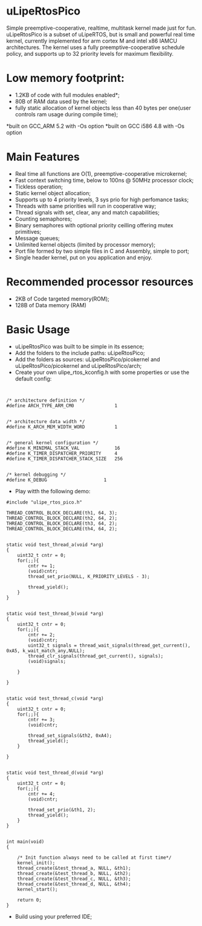 # uLipeRtosPico
Simple preemptive-cooperative, realtime, multitask kernel made just for fun.
uLipeRtosPico is a subset of uLipeRTOS, but is small and powerful real time kernel, currently implemented for arm cortex M and intel x86 IAMCU architectures.
The kernel uses a fully preemptive-cooperative schedule policy, and supports up to 32 priority levels for maximum flexibility.

# Low memory footprint:
  - 1.2KB of code with full modules enabled*; 
  - 80B of RAM data used by the kernel;	
  - fully static allocation of kernel objects less than 40 bytes per one(user controls ram usage during compile time);

  *built on GCC_ARM 5.2 with -Os option
  *built on GCC i586 4.8 with -Os option
  
# Main Features

- Real time all functions are O(1), preemptive-cooperative microkernel;
- Fast context switching time, below to 100ns @ 50MHz processor clock;
- Tickless operation;
- Static kernel object allocation;
- Supports up to 4 priority levels, 3 sys prio for high perfomance tasks;
- Threads with same priorities will run in cooperative way;
- Thread signals with set, clear, any and match capabilities;
- Counting semaphores;
- Binary semaphores with optional priority ceilling offering mutex primitives;
- Message queues;
- Unlimited kernel objects (limited by processor memory);
- Port file formed by two simple files in C and Assembly, simple to port;
- Single header kernel, put on you application and enjoy.

# Recommended processor resources

- 2KB of Code targeted memory(ROM);
- 128B of Data memory (RAM)


# Basic Usage

- uLipeRtosPico was built to be simple in its essence;
- Add the folders to the include paths: uLipeRtosPico;
- Add the folders as sources: uLipeRtosPico/picokernel and uLipeRtosPico/picokernel and uLipeRtosPico/arch;
- Create your own ulipe_rtos_kconfig.h with some properties or use the default config:

```


/* architecture definition */
#define ARCH_TYPE_ARM_CM0				1

 
/* architecture data width */
#define K_ARCH_MEM_WIDTH_WORD			1


/* general kernel configuration */
#define K_MINIMAL_STACK_VAL				16
#define K_TIMER_DISPATCHER_PRIORITY		4
#define K_TIMER_DISPATCHER_STACK_SIZE	256


/* kernel debugging */
#define K_DEBUG						1

```

- Play witth the following demo:

```
#include "ulipe_rtos_pico.h"

THREAD_CONTROL_BLOCK_DECLARE(th1, 64, 3);
THREAD_CONTROL_BLOCK_DECLARE(th2, 64, 2);
THREAD_CONTROL_BLOCK_DECLARE(th3, 64, 2);
THREAD_CONTROL_BLOCK_DECLARE(th4, 64, 2);


static void test_thread_a(void *arg)
{
	uint32_t cntr = 0;
	for(;;){
		cntr += 1;
		(void)cntr;
		thread_set_prio(NULL, K_PRIORITY_LEVELS - 3);

		thread_yield();
	}
}


static void test_thread_b(void *arg)
{
	uint32_t cntr = 0;
	for(;;){
		cntr += 2;
		(void)cntr;
		uint32_t signals = thread_wait_signals(thread_get_current(), 0xA5, k_wait_match_any,NULL);
		thread_clr_signals(thread_get_current(), signals);
		(void)signals;

	}

}


static void test_thread_c(void *arg)
{
	uint32_t cntr = 0;
	for(;;){
		cntr += 3;
		(void)cntr;

		thread_set_signals(&th2, 0xA4);
		thread_yield();
	}

}


static void test_thread_d(void *arg)
{
	uint32_t cntr = 0;
	for(;;){
		cntr += 4;
		(void)cntr;

		thread_set_prio(&th1, 2);
		thread_yield();
	}
}


int main(void)
{

	/* Init function always need to be called at first time*/
	kernel_init();
	thread_create(&test_thread_a, NULL, &th1);
	thread_create(&test_thread_b, NULL, &th2);
	thread_create(&test_thread_c, NULL, &th3);
	thread_create(&test_thread_d, NULL, &th4);
	kernel_start();

	return 0;
}
```

- Build using your preferred IDE;

